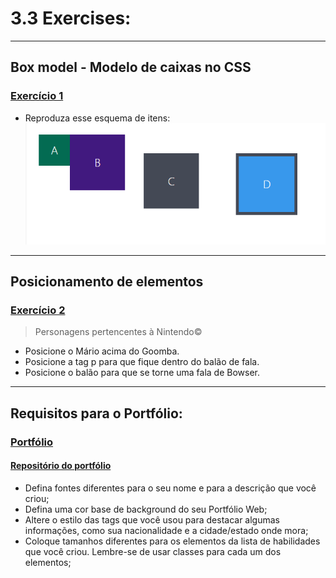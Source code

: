 # 3.3 Exercises:

---

## Box model - Modelo de caixas no CSS

### [Exercício 1](./exercise_1/index.html)

-   Reproduza esse esquema de itens:
    ![CSS-Box-Model-Example](./exercises_1/css-box-model-example.webp)

---

## Posicionamento de elementos

### [Exercício 2](./exercises_2/index.html)

> Personagens pertencentes à Nintendo©

-   Posicione o Mário acima do Goomba.
-   Posicione a tag p para que fique dentro do balão de fala.
-   Posicione o balão para que se torne uma fala de Bowser.

---

## Requisitos para o Portfólio:

### [Portfólio](https://lucasdximenes.github.io/)

#### [Repositório do portfólio](https://github.com/lucasdximenes/lucasdximenes.github.io)

-   Defina fontes diferentes para o seu nome e para a descrição que você criou;
-   Defina uma cor base de background do seu Portfólio Web;
-   Altere o estilo das tags que você usou para destacar algumas informações, como sua nacionalidade e a cidade/estado onde mora;
-   Coloque tamanhos diferentes para os elementos da lista de habilidades que você criou. Lembre-se de usar classes para cada um dos elementos;
